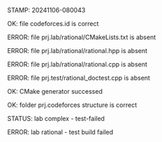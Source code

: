 STAMP: 20241106-080043
OK: file codeforces.id is correct
ERROR: file prj.lab/rational/CMakeLists.txt is absent
ERROR: file prj.lab/rational/rational.hpp is absent
ERROR: file prj.lab/rational/rational.cpp is absent
ERROR: file prj.test/rational_doctest.cpp is absent
OK: CMake generator successed
OK: folder prj.codeforces structure is correct
STATUS: lab complex - test-failed
ERROR: lab rational - test build failed
